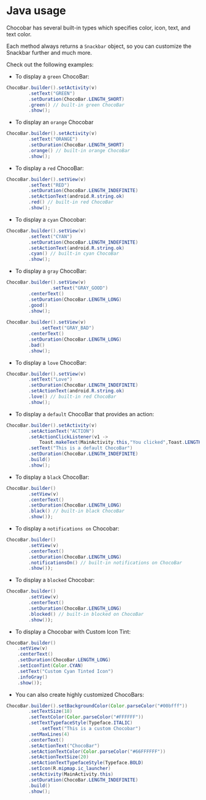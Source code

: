 # Java usage

Chocobar has several built-in types which specifies color, icon, text, and text color. 

Each method always returns a `Snackbar` object, so you can customize the Snackbar further and much more. 

Check out the following examples:

- To display a `green` ChocoBar:

``` java
ChocoBar.builder().setActivity(v)
        .setText("GREEN")
        .setDuration(ChocoBar.LENGTH_SHORT)
        .green() // built-in green ChocoBar
        .show();
```

- To display an `orange` Chocobar

``` java 
ChocoBar.builder().setActivity(v)
        .setText("ORANGE")
        .setDuration(ChocoBar.LENGTH_SHORT)
        .orange() // built-in orange ChocoBar
        .show();
```
- To display a `red` ChocoBar:

``` java
ChocoBar.builder().setView(v)
        .setText("RED")
        .setDuration(ChocoBar.LENGTH_INDEFINITE)
        .setActionText(android.R.string.ok)
        .red() // built-in red ChocoBar
        .show();
```

- To display a `cyan` Chocobar:

``` java
ChocoBar.builder().setView(v)
        .setText("CYAN")
        .setDuration(ChocoBar.LENGTH_INDEFINITE)
        .setActionText(android.R.string.ok)
        .cyan() // built-in cyan ChocoBar
        .show();
```

- To display a `gray` ChocoBar:

``` java
ChocoBar.builder().setView(v)
                .setText("GRAY_GOOD")
        .centerText()
        .setDuration(ChocoBar.LENGTH_LONG)
        .good()
        .show();
		  
ChocoBar.builder().setView(v)
            .setText("GRAY_BAD")
        .centerText()
        .setDuration(ChocoBar.LENGTH_LONG)
        .bad()
        .show();
```  

- To display a `love` ChocoBar:

``` java
ChocoBar.builder().setView(v)
        .setText("Love")
        .setDuration(ChocoBar.LENGTH_INDEFINITE)
        .setActionText(android.R.string.ok)
        .love() // built-in red ChocoBar
        .show();
```   

- To display a `default` ChocoBar that provides an action:

``` java
ChocoBar.builder().setActivity(v)
        .setActionText("ACTION")
        .setActionClickListener(v1 ->
            Toast.makeText(MainActivity.this,"You clicked",Toast.LENGTH_LONG).show();)
        .setText("This is a default ChocoBar")
        .setDuration(ChocoBar.LENGTH_INDEFINITE)
        .build()
        .show();
```

- To display a `black` ChocoBar:

```java
ChocoBar.builder()
        .setView(v)
        .centerText()
        .setDuration(ChocoBar.LENGTH_LONG)
        .black() // built-in black ChocoBar
        .show());
```

- To display a `notifications on` Chocobar:

```java
ChocoBar.builder()
        .setView(v)
        .centerText()
        .setDuration(ChocoBar.LENGTH_LONG)
        .notificationsOn() // built-in notifications on ChocoBar
        .show());
```

- To display a `blocked` Chocobar:

```java
ChocoBar.builder()
        .setView(v)
        .centerText()
        .setDuration(ChocoBar.LENGTH_LONG)
        .blocked() // built-in blocked on ChocoBar
        .show());
```

- To display a Chocobar with Custom Icon Tint:
```java
ChocoBar.builder()
	.setView(v)
	.centerText()
	.setDuration(ChocoBar.LENGTH_LONG)
	.setIconTint(Color.CYAN)
	.setText("Custom Cyan Tinted Icon")
	.infoGray()
	.show());
```

- You can also create highly customized ChocoBars:

``` java
ChocoBar.builder().setBackgroundColor(Color.parseColor("#00bfff"))
        .setTextSize(18)
        .setTextColor(Color.parseColor("#FFFFFF"))
        .setTextTypefaceStyle(Typeface.ITALIC)
            .setText("This is a custom Chocobar")
        .setMaxLines(4)
        .centerText()
        .setActionText("ChocoBar")
        .setActionTextColor(Color.parseColor("#66FFFFFF"))
        .setActionTextSize(20)
        .setActionTextTypefaceStyle(Typeface.BOLD)
        .setIcon(R.mipmap.ic_launcher)
        .setActivity(MainActivity.this)
        .setDuration(ChocoBar.LENGTH_INDEFINITE)
        .build()
        .show();
```
